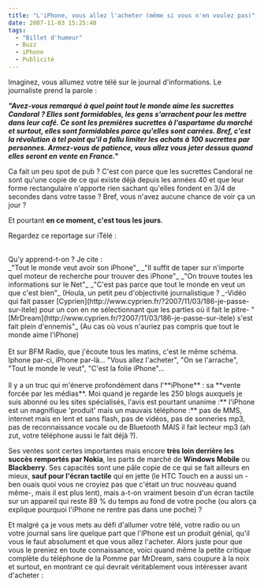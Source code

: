 ```yaml
---
title: "L'iPhone, vous allez l'acheter (même si vous n'en voulez pas)"
date: 2007-11-03 15:25:40
tags:
  - "Billet d'humeur"
  - Buzz
  - iPhone
  - Publicité
---
```


Imaginez, vous allumez votre télé sur le journal d'informations. Le journaliste prend la parole&nbsp;:

_**&quot;Avez-vous remarqué à quel point tout le monde aime les sucrettes Candoral&nbsp;? Elles sont formidables, les gens s'arrachent pour les mettre dans leur café. Ce sont les premières sucrettes à l'aspartame du marché et surtout, elles sont formidables parce qu'elles sont carrées. Bref, c'est la révolution à tel point qu'il a fallu limiter les achats à 100 sucrettes par personnes. Armez-vous de patience, vous allez vous jeter dessus quand elles seront en vente en France.&quot;**_

Ca fait un peu spot de pub&nbsp;? C'est con parce que les sucrettes Candoral ne sont qu'une copie de ce qui existe déjà depuis les années 40 et que leur forme rectangulaire n'apporte rien sachant qu'elles fondent en 3/4 de secondes dans votre tasse&nbsp;? Bref, vous n'avez aucune chance de voir ça un jour&nbsp;?

Et pourtant **en ce moment, c'est tous les jours**.

Regardez ce reportage sur iTélé&nbsp;:

<div></div>

<div>&#xA0;</div>

<div>Qu'y apprend-t-on&nbsp;? Je cite&nbsp;:</div>

<div>_&quot;Tout le monde veut avoir son iPhone&quot;_    
_&quot;Il suffit de taper sur n'importe quel moteur de recherche pour trouver des iPhone&quot;_    
_&quot;On trouve toutes les informations sur le Net&quot;_    
_&quot;C'est pas parce que tout le monde en veut un que c'est bien&quot;_ (Houla, un petit peu d'objectivité journalistique&nbsp;?    
_-Vidéo qui fait passer [Cyprien](http://www.cyprien.fr/?2007/11/03/186-je-passe-sur-itele) pour un con en ne sélectionnant que les parties o&#xF9; il fait le pitre-      
&quot;[MrDream](http://www.cyprien.fr/?2007/11/03/186-je-passe-sur-itele) s'est fait plein d'ennemis&quot;_ (Au cas o&#xF9; vous n'auriez pas compris que tout le monde aime l'iPhone)</div>

<div>&#xA0;</div>

<div>Et sur BFM Radio, que j'écoute tous les matins, c'est le même schéma. Iphone par-ci, iPhone par-là… &quot;Vous allez l'acheter&quot;, &quot;On se l'arrache&quot;, &quot;Tout le monde le veut&quot;, &quot;C'est la folie iPhone&quot;…</div>

<div>&#xA0;</div>

<div>Il y a un truc qui m'énerve profondément dans l'**iPhone**&nbsp;: sa **vente forcée par les médias**. Moi quand je regarde les 250 blogs auxquels je suis abonné ou les sites spécialisés, l'avis est pourtant unanime&nbsp;:** l'iPhone est un magnifique 'produit' mais un mauvais téléphone&nbsp;:** pas de MMS, internet mais en lent et sans flash, pas de vidéos, pas de sonneries mp3, pas de reconnaissance vocale ou de Bluetooth MAIS il fait lecteur mp3 (ah zut, votre téléphone aussi le fait déjà&nbsp;?).</div>

Ses ventes sont certes importantes mais encore **très loin derrière les succès remportés par Nokia**, les parts de marché de **Windows Mobile** ou **Blackberry**. Ses capacités sont une pâle copie de ce qui se fait ailleurs en mieux, **sauf pour l'écran tactile** qui en jette (le HTC Touch en a aussi un -ben ouais quoi vous ne croyiez pas que c'était un truc nouveau quand même-, mais il est plus lent), mais a-t-on vraiment besoin d'un écran tactile sur un appareil qui reste 89 % du temps au fond de votre poche (ou alors ça explique pourquoi l'iPhone ne rentre pas dans une poche)&nbsp;?

Et malgré ça je vous mets au défi d'allumer votre télé, votre radio ou un votre journal sans lire quelque part que l'iPhone est un produit génial, qu'il vous le faut absolument et que vous allez l'acheter. Alors juste pour que vous le preniez en toute connaissance, voici quand même la petite critique complète du téléphone de la Pomme par MrDream, sans coupure à la noix et surtout, en montrant ce qui devrait véritablement vous intéresser avant d'acheter&nbsp;:

<div></div>